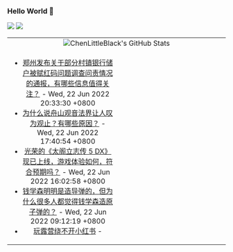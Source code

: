 ### Hello World 👋

[![](https://img.shields.io/badge/@ChenLittleBlack-1a6c81?style=flat&logo=java&logoColor=1a6c81&label=Java&colorA=ffffff)](https://www.java.com/)
[![](https://img.shields.io/badge/@ChenLittleBlack-41b883?style=flat&logo=vuedotjs&logoColor=41b883&label=Vue&colorA=ffffff)](https://cn.vuejs.org/)

<table>
<tr>
<td colspan="2" style="text-align: center;">
<img alt="ChenLittleBlack's GitHub Stats" src="https://github-readme-stats.vercel.app/api?username=ChenLittleBlack&show_icons=true&icon_color=CE1D2D&text_color=718096&bg_color=ffffff&hide_title=true" />
</td>
</tr>
<tr>
<td align="center" valign="middle">

<!-- START_SECTION:blog -->
* <a href='http://www.zhihu.com/question/538986890/answer/2540274150?utm_campaign=rss&utm_medium=rss&utm_source=rss&utm_content=title' target='_blank'>郑州发布关于部分村镇银行储户被赋红码问题调查问责情况的通报，有哪些信息值得关注？</a> - Wed, 22 Jun 2022 20:33:30 +0800
* <a href='http://www.zhihu.com/question/523949149/answer/2532589956?utm_campaign=rss&utm_medium=rss&utm_source=rss&utm_content=title' target='_blank'>为什么说舟山观音法界让人叹为观止？有哪些原因？</a> - Wed, 22 Jun 2022 17:40:54 +0800
* <a href='http://www.zhihu.com/question/533540516/answer/2538862277?utm_campaign=rss&utm_medium=rss&utm_source=rss&utm_content=title' target='_blank'>光荣的《太阁立志传 5 DX》现已上线，游戏体验如何，符合预期吗？</a> - Wed, 22 Jun 2022 16:02:58 +0800
* <a href='http://www.zhihu.com/question/296211541/answer/2537917985?utm_campaign=rss&utm_medium=rss&utm_source=rss&utm_content=title' target='_blank'>钱学森明明是造导弹的，但为什么很多人都觉得钱学森造原子弹的？</a> - Wed, 22 Jun 2022 09:12:19 +0800
* <a href='http://zhuanlan.zhihu.com/p/531444236?utm_campaign=rss&utm_medium=rss&utm_source=rss&utm_content=title' target='_blank'>玩露营绕不开小红书</a> - 
<!-- END_SECTION:blog -->

</td>
<td valign="middle" width="50%">

<!-- START_SECTION:douban -->

<!-- END_SECTION:douban -->

</td>
</tr>
</table>
